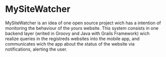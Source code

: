 # MySiteWatcher
MySiteWatcher is an idea of one open source project wich has a intention of monitoring the behaviour of the yours website. This system consists in one backend layer (writed in Groovy and Java with Grails Framework) wich realize queries in the registreds websites into the mobile app, and communicates wich the app about the status of the website via notifications, alerting the user.
